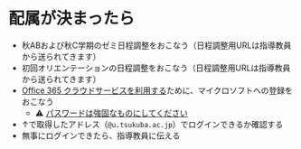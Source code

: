# 配属が決まったら

* 秋ABおよび秋C学期のゼミ日程調整をおこなう（日程調整用URLは指導教員から送られてきます）
* 初回オリエンテーションの日程調整をおこなう（日程調整用URLは指導教員から送られてきます）
* [Office 365 クラウドサービスを利用する](https://www.cc.tsukuba.ac.jp/wp/service/sl/ees/tokuten/)ために、マイクロソフトへの登録をおこなう
  * :warning: [パスワードは強固なものにしてください](../dev/pc-password.md)
* ↑で取得したアドレス（`@u.tsukuba.ac.jp`）でログインできるか確認する
* 無事にログインできたら、指導教員に伝える
